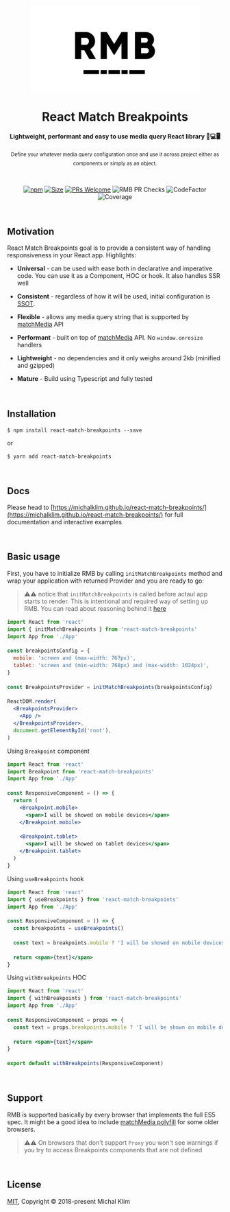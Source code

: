 <div align="center">
  <a href="https://www.styled-components.com">
    <img alt="react-match-breakpoints" src="https://raw.githubusercontent.com/michalklim/react-match-breakpoints/master/rmb-social-logo.jpg" height="200px" />
  </a>
  
  <br />
  
  <h1>React Match Breakpoints</h1>
   <strong>Lightweight, performant and easy to use media query React library 📱💻🖥️</strong>
  
   <sub>Define your whatever media query configuration once and use it across project either as components or simply as an object.</sub>
  
<br/>

[![npm](https://badgen.net/npm/v/react-match-breakpoints)](https://www.npmjs.com/package/react-match-breakpoints)
[![Size](https://badgen.net/bundlephobia/minzip/react-match-breakpoints?color=green)](https://www.npmjs.com/package/react-match-breakpoints)
[![PRs Welcome](https://img.shields.io/badge/PRs-welcome-brightgreen.svg?style=flat-square)](http://makeapullrequest.com)
![RMB PR Checks](https://github.com/michalklim/react-match-breakpoints/workflows/RMB%20PR%20Checks/badge.svg)
![CodeFactor](https://www.codefactor.io/repository/github/michalklim/react-match-breakpoints/badge?style=flat-square)
![Coverage](https://badgen.net/codecov/c/github/michalklim/react-match-breakpoints)

</div>

<br/>

## Motivation

React Match Breakpoints goal is to provide a consistent way of handling responsiveness in your React app. Highlights:

- **Universal** - can be used with ease both in declarative and imperative code. You can use it as a Component, HOC or hook. It also handles SSR well

- **Consistent** - regardless of how it will be used, initial configuration is [SSOT](https://en.wikipedia.org/wiki/Single_source_of_truth).

- **Flexible** - allows any media query string that is supported by [matchMedia](https://developer.mozilla.org/en-US/docs/Web/API/Window/matchMedia) API

- **Performant** - built on top of [matchMedia](https://developer.mozilla.org/en-US/docs/Web/API/Window/matchMedia) API. No `window.onresize` handlers

- **Lightweight** - no dependencies and it only weighs around 2kb (minified and gzipped)

- **Mature** - Build using Typescript and fully tested

<br />

## Installation

```console
$ npm install react-match-breakpoints --save
```

or

```console
$ yarn add react-match-breakpoints
```

<br />

## Docs

Please head to [https://michalklim.github.io/react-match-breakpoints/](https://michalklim.github.io/react-match-breakpoints/) for full documentation and interactive examples

<br />
 
## Basic usage

First, you have to initialize RMB by calling `initMatchBreakpoints` method and wrap your application with returned Provider
and you are ready to go:

> :warning::warning: notice that `initMatchBreakpoints` is called before actaul app starts to render. This is intentional and required way of setting up RMB. You can read about reasoning behind it [here]()

```jsx
import React from 'react'
import { initMatchBreakpoints } from 'react-match-breakpoints'
import App from './App'

const breakpointsConfig = {
  mobile: 'screen and (max-width: 767px)',
  tablet: 'screen and (min-width: 768px) and (max-width: 1024px)',
}

const BreakpointsProvider = initMatchBreakpoints(breakpointsConfig)

ReactDOM.render(
  <BreakpointsProvider>
    <App />
  </BreakpointsProvider>,
  document.getElementById('root'),
)
```

Using `Breakpoint` component

```jsx
import React from 'react'
import Breakpoint from 'react-match-breakpoints'
import App from './App'

const ResponsiveComponent = () => {
  return (
    <Breakpoint.mobile>
      <span>I will be showed on mobile devices</span>
    </Breakpoint.mobile>

    <Breakpoint.tablet>
      <span>I will be showed on tablet devices</span>
    </Breakpoint.tablet>
  )
}
```

Using `useBreakpoints` hook

```jsx
import React from 'react'
import { useBreakpoints } from 'react-match-breakpoints'
import App from './App'

const ResponsiveComponent = () => {
  const breakpoints = useBreakpoints()

  const text = breakpoints.mobile ? 'I will be showed on mobile devices' : 'I will be showed on non mobile devices'

  return <span>{text}</span>
}
```

Using `withBreakpoints` HOC

```jsx
import React from 'react'
import { withBreakpoints } from 'react-match-breakpoints'
import App from './App'

const ResponsiveComponent = props => {
  const text = props.breakpoints.mobile ? 'I will be shown on mobile devices' : 'I will be shown on other devices'

  return <span>{text}</span>
}

export default withBreakpoints(ResponsiveComponent)
```

<br />

## Support

RMB is supported basically by every browser that implements the full ES5 spec. It might be a good idea to include [matchMedia polyfill](https://github.com/paulirish/matchMedia.js/) for some older browsers.

> :warning::warning: On browsers that don't support `Proxy` you won't see warnings if you try to access Breakpoints components that are not defined

<br />

## License

[MIT](https://github.com/michalklim/react-match-breakpoints/blob/master/LICENSE), Copyright © 2018-present Michal Klim
